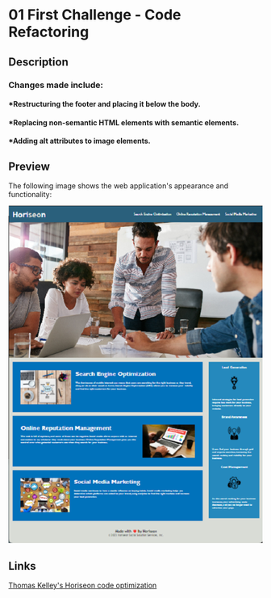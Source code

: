 # 01 First Challenge - Code Refactoring

## Description

### Changes made include:
#### *Restructuring the footer and placing it below the body.
#### *Replacing non-semantic HTML elements with semantic elements.
#### *Adding alt attributes to image elements.

## Preview

The following image shows the web application's appearance and functionality:

![The Horiseon webpage includes a navigation bar, a header image, and cards with text and images at the bottom of the page.](assets\images\Preview.png)

## Links 

[Thomas Kelley's Horiseon code optimization](https://thomaskelley.github.io/OptimizationChallenge/)